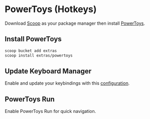 # PowerToys (Hotkeys)
Download [Scoop](https://github.com/BosEriko/scoop) as your package manager then install [PowerToys](https://scoop.sh/#/apps?q=powertoys).

## Install PowerToys
```sh
scoop bucket add extras
scoop install extras/powertoys
```

## Update Keyboard Manager
Enable and update your keybindings with this [configuration](keybindings.md).

## PowerToys Run
Enable PowerToys Run for quick navigation.
